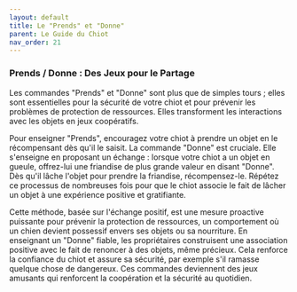 ```yaml
---
layout: default
title: Le "Prends" et "Donne"
parent: Le Guide du Chiot
nav_order: 21
---
```


### **Prends / Donne : Des Jeux pour le Partage**

Les commandes "Prends" et "Donne" sont plus que de simples tours ; elles sont essentielles pour la sécurité de votre chiot et pour prévenir les problèmes de protection de ressources. Elles transforment les interactions avec les objets en jeux coopératifs.

Pour enseigner "Prends", encouragez votre chiot à prendre un objet en le récompensant dès qu'il le saisit. La commande "Donne" est cruciale. Elle s'enseigne en proposant un échange : lorsque votre chiot a un objet en gueule, offrez-lui une friandise de plus grande valeur en disant "Donne". Dès qu'il lâche l'objet pour prendre la friandise, récompensez-le. Répétez ce processus de nombreuses fois pour que le chiot associe le fait de lâcher un objet à une expérience positive et gratifiante.

Cette méthode, basée sur l'échange positif, est une mesure proactive puissante pour prévenir la protection de ressources, un comportement où un chien devient possessif envers ses objets ou sa nourriture. En enseignant un "Donne" fiable, les propriétaires construisent une association positive avec le fait de renoncer à des objets, même précieux. Cela renforce la confiance du chiot et assure sa sécurité, par exemple s'il ramasse quelque chose de dangereux. Ces commandes deviennent des jeux amusants qui renforcent la coopération et la sécurité au quotidien. 